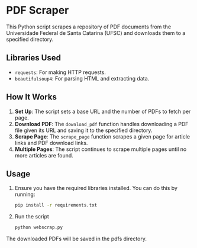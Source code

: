 <!-- @format -->

# PDF Scraper

This Python script scrapes a repository of PDF documents from the Universidade Federal de Santa Catarina (UFSC) and downloads them to a specified directory.

## Libraries Used

- `requests`: For making HTTP requests.
- `beautifulsoup4`: For parsing HTML and extracting data.

## How It Works

1. **Set Up**: The script sets a base URL and the number of PDFs to fetch per page.
2. **Download PDF**: The `download_pdf` function handles downloading a PDF file given its URL and saving it to the specified directory.
3. **Scrape Page**: The `scrape_page` function scrapes a given page for article links and PDF download links.
4. **Multiple Pages**: The script continues to scrape multiple pages until no more articles are found.

## Usage

1. Ensure you have the required libraries installed. You can do this by running:

   ```bash
   pip install -r requirements.txt
   ```
2. Run the script
   ```bash
   python webscrap.py
   ```
The downloaded PDFs will be saved in the pdfs directory.
